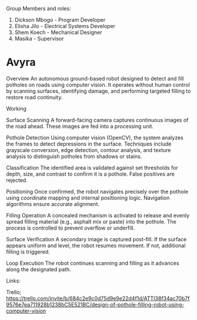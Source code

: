 
Group Members and roles:

1. Dickson Mbogo - Program Developer
2. Elisha Jilo - Electrical Systems Developer
3. Shem Koech - Mechanical Designer
4. Masika - Supervisor


# Avyra
Overview
An autonomous ground-based robot designed to detect and fill potholes on roads using computer vision. It operates without human control by scanning surfaces, identifying damage, and performing targeted filling to restore road continuity.

Working

Surface Scanning
A forward-facing camera captures continuous images of the road ahead. These images are fed into a processing unit.

Pothole Detection
Using computer vision (OpenCV), the system analyzes the frames to detect depressions in the surface. Techniques include grayscale conversion, edge detection, contour analysis, and texture analysis to distinguish potholes from shadows or stains.

Classification
The identified area is validated against set thresholds for depth, size, and contrast to confirm it is a pothole. False positives are rejected.

Positioning
Once confirmed, the robot navigates precisely over the pothole using coordinate mapping and internal positioning logic. Navigation algorithms ensure accurate alignment.

Filling Operation
A concealed mechanism is activated to release and evenly spread filling material (e.g., asphalt mix or paste) into the pothole. The process is controlled to prevent overflow or underfill.

Surface Verification
A secondary image is captured post-fill. If the surface appears uniform and level, the robot resumes movement. If not, additional filling is triggered.

Loop Execution
The robot continues scanning and filling as it advances along the designated path.


Links:

Trello; https://trello.com/invite/b/684c2e9c0d75d9e9e22d4f1d/ATTI38f34ac70b7f9576e7ea711928b1238bC5E521BC/design-of-pothole-filling-robot-using-computer-vision 
